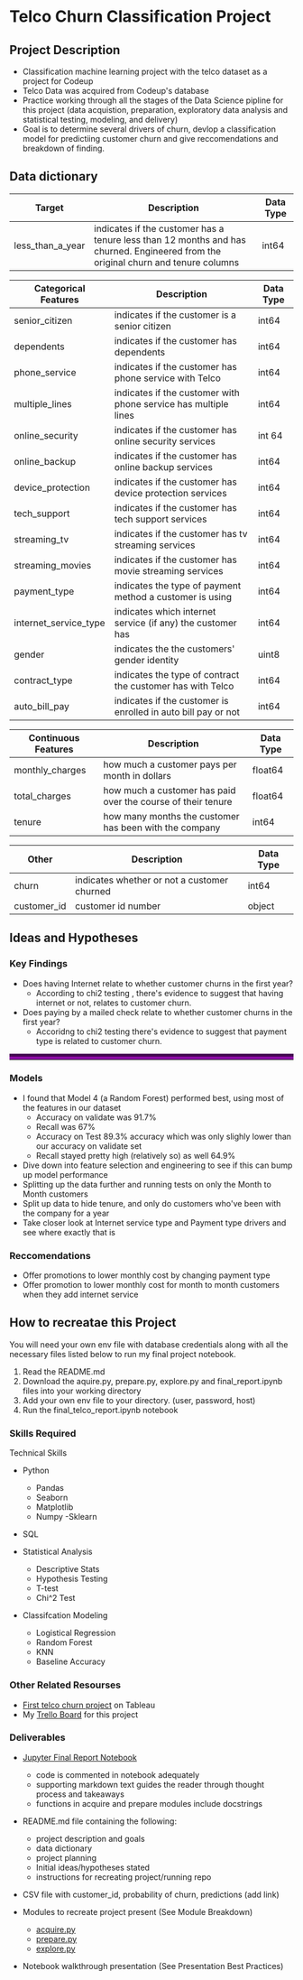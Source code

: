# Telco Churn Classification Project

## Project Description
 - Classification machine learning project with the telco dataset as a project for Codeup
 - Telco Data was acquired from Codeup's database
 - Practice working through all the stages of the Data Science pipline for this project (data acquistion, preparation, exploratory data analysis and statistical testing, modeling, and delivery) 
 - Goal is to determine several drivers of churn, devlop a classification model for predictiing customer churn and give reccomendations and breakdown of finding.
 

## Data dictionary
Target  | Description   | Data Type
--|--|--
less_than_a_year    | indicates if the customer has a tenure less than 12 months and has churned. Engineered from the original churn and tenure columns | int64



Categorical Features   | Description |	Data Type
--|--|--
senior_citizen|	indicates if the customer is a senior citizen	|int64
dependents|	    indicates if the customer has dependents	|int64
phone_service|	indicates if the customer has phone service with Telco	| int64
multiple_lines |	indicates if the customer with phone service has multiple lines	| int64
online_security|	indicates if the customer has online security services |	int 64
online_backup|	indicates if the customer has online backup services |	int64
device_protection	| indicates if the customer has device protection services |	int64
tech_support |  indicates if the customer has tech support services |	int64
streaming_tv |	indicates if the customer has tv streaming services |	int64
streaming_movies |	indicates if the customer has movie streaming services |	int64
payment_type    | indicates the type of payment method a customer is using | int64
internet_service_type |	indicates which internet service (if any) the customer has |	int64
gender	|   indicates the the customers' gender identity |	uint8
contract_type | 	indicates the type of contract the customer has with Telco |	int64
auto_bill_pay |	indicates if the customer is enrolled in auto bill pay or not |	int64

Continuous Features | Description | Data Type
--|--|--
monthly_charges | how much a customer pays per month in dollars| float64
total_charges   | how much a customer has paid over the course of their tenure | float64
tenure          | how many months the customer has been with the company| int64

Other   | Description   | Data Type
--|--|--
churn   | indicates whether or not a customer churned | int64
customer_id | customer id number                       | object

## Ideas and Hypotheses
### Key Findings
- Does having Internet relate to whether customer churns in the first year?
    - According to chi2 testing 
, there's evidence to suggest that having internet or not, relates to customer churn.
- Does paying by a mailed check relate to whether customer churns in the first year?
    - Accoridng to chi2 testing there's evidence to suggest that payment type is related to customer churn.  

<hr style="border-top: 10px groove #8b0aa5; margin-top: 1px; margin-bottom: 1px"></hr>

### Models

- I found that Model 4 (a Random Forest) performed best, using most of the features in our dataset
    - Accuracy on validate was 91.7%
    - Recall was 67%
    - Accuracy on Test 89.3% accuracy which was only slighly lower than our accuracy on validate set
    - Recall stayed pretty high (relatively so) as well 64.9%
- Dive down into feature selection and engineering to see if this can bump up model performance
- Splitting up the data further and running tests on only the Month to Month customers
- Split up data to hide tenure, and only do customers who've been with the company for a year
- Take closer look at Internet service type and Payment type drivers and see where exactly that is

### Reccomendations
- Offer promotions to lower monthly cost by changing payment type
- Offer promotion to lower monthly cost for month to month customers when they add internet service

## How to recreatae this Project
You will need your own env file with database credentials along with all the necessary files listed below to run my final project notebook.

1. Read the README.md
2. Download the aquire.py, prepare.py, explore.py and final_report.ipynb files into your working directory
3. Add your own env file to your directory. (user, password, host)
4. Run the final_telco_report.ipynb notebook

### Skills Required
Technical Skills
- Python
    - Pandas
    - Seaborn
    - Matplotlib
    - Numpy -Sklearn

- SQL

- Statistical Analysis
    - Descriptive Stats
    - Hypothesis Testing
    - T-test
    - Chi^2 Test

- Classifcation Modeling
    - Logistical Regression
    - Random Forest
    - KNN
    - Baseline Accuracy


### Other Related Resourses
- [First telco churn project](https://public.tableau.com/profile/heather.mcmillan#!/vizhome/StorytellingProject-TelcoChurn/RetentionPresentation) on Tableau
- My [Trello Board](https://trello.com/b/5lC2YbuY/classification-project) for this project

### Deliverables 
- [Jupyter Final Report Notebook](https://github.com/HeatherOrtegaMcMillan/telco_churn_classification_project/blob/main/final_telco_report.ipynb)
    - code is commented in notebook adequately
    - supporting markdown text guides the reader through thought process and takeaways
    - functions in acquire and prepare modules include docstrings

- README.md file containing the following:
    - project description and goals
    - data dictionary
    - project planning
    - Initial ideas/hypotheses stated
    - instructions for recreating project/running repo

- CSV file with customer_id, probability of churn, predictions (add link)

- Modules to recreate project present (See Module Breakdown)
    - [acquire.py](https://github.com/HeatherOrtegaMcMillan/telco_churn_classification_project/blob/main/acquire.py)
    - [prepare.py](https://github.com/HeatherOrtegaMcMillan/telco_churn_classification_project/blob/main/prepare.py)
    - [explore.py](https://github.com/HeatherOrtegaMcMillan/telco_churn_classification_project/blob/main/explore.py)
- Notebook walkthrough presentation (See Presentation Best Practices)